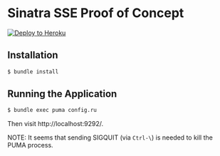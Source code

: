 # Sinatra SSE Proof of Concept

[![Deploy to Heroku](https://www.herokucdn.com/deploy/button.png)](https://heroku.com/deploy?template=https://github.com/tbuehlmann/sinatra-sse-poc)

## Installation

```sh
$ bundle install
```

## Running the Application

```sh
$ bundle exec puma config.ru
```

Then visit http://localhost:9292/.

NOTE:
It seems that sending SIGQUIT (via `Ctrl-\`) is needed to kill the PUMA process.
